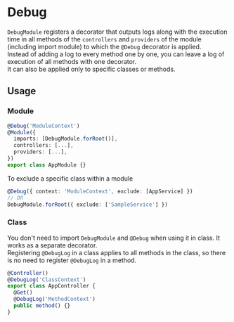 # Debug

`DebugModule` registers a decorator that outputs logs along with the execution time in all methods of the `controllers` and `providers` of the module (including import module) to which the `@Debug` decorator is applied. \
Instead of adding a log to every method one by one, you can leave a log of execution of all methods with one decorator. \
It can also be applied only to specific classes or methods.

## Usage

### Module

```ts
@Debug('ModuleContext')
@Module({
  imports: [DebugModule.forRoot()],
  controllers: [...],
  providers: [...],
})
export class AppModule {}
```

To exclude a specific class within a module

```ts
@Debug({ context: 'ModuleContext', exclude: [AppService] })
// OR
DebugModule.forRoot({ exclude: ['SampleService'] })
```

### Class

You don't need to import `DebugModule` and `@Debug` when using it in class. It works as a separate decorator. \
Registering `@DebugLog` in a class applies to all methods in the class, so there is no need to register `@DebugLog` in a method.

```ts
@Controller()
@DebugLog('ClassContext')
export class AppController {
  @Get()
  @DebugLog('MethodContext')
  public method() {}
}
```
